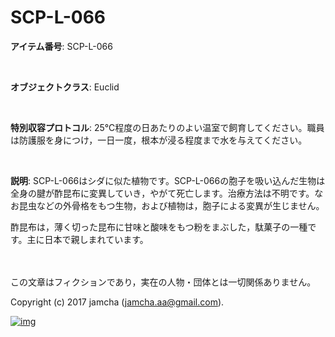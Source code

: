 # SCP-L-066

**アイテム番号**: SCP-L-066  

<br>  

**オブジェクトクラス**: Euclid  

<br>  

**特別収容プロトコル**: 25℃程度の日あたりのよい温室で飼育してください。職員は防護服を身につけ，一日一度，根本が浸る程度まで水を与えてください。  

<br>  

**説明**: SCP-L-066はシダに似た植物です。SCP-L-066の胞子を吸い込んだ生物は全身の腱が酢昆布に変異していき，やがて死亡します。治療方法は不明です。なお昆虫などの外骨格をもつ生物，および植物は，胞子による変異が生じません。  

酢昆布は，薄く切った昆布に甘味と酸味をもつ粉をまぶした，駄菓子の一種です。主に日本で親しまれています。  

<br>  
<br>  
この文章はフィクションであり，実在の人物・団体とは一切関係ありません。  

Copyright (c) 2017 jamcha (jamcha.aa@gmail.com).  

[![img](http://i.creativecommons.org/l/by-sa/4.0/88x31.png)](http://creativecommons.org/licenses/by-sa/4.0/deed)